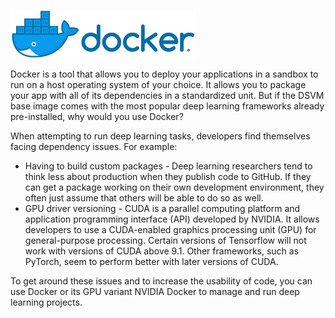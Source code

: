 ![Docker logo](../media/3-image1.PNG)

Docker is a tool that allows you to deploy your applications in a sandbox to run on a host operating system of your choice. It allows you to package your app with all of its dependencies in a standardized unit. But if the DSVM base image comes with the most popular deep learning frameworks already pre-installed, why would you use Docker?

When attempting to run deep learning tasks, developers find themselves facing dependency issues. For example: 

- Having to build custom packages - Deep learning researchers tend to think less about production when they publish code to GitHub. If they can get a package working on their own development environment, they often just assume that others will be able to do so as well.
- GPU driver versioning - CUDA is a parallel computing platform and application programming interface (API) developed by NVIDIA. It allows developers to use a CUDA-enabled graphics processing unit (GPU) for general-purpose processing. Certain versions of Tensorflow will not work with versions of CUDA above 9.1. Other frameworks, such as PyTorch, seem to perform better with later versions of CUDA.

To get around these issues and to increase the usability of code, you can use Docker or its GPU variant NVIDIA Docker to manage and run deep learning projects. 

<!--Quiz 
What is CUDA? 
What versioning issues do deep learning engineers deal with? -->